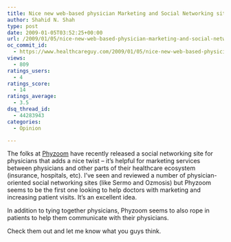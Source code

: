 ```yaml
---
title: Nice new web-based physician Marketing and Social Networking site
author: Shahid N. Shah
type: post
date: 2009-01-05T03:52:25+00:00
url: /2009/01/05/nice-new-web-based-physician-marketing-and-social-networking-site/
oc_commit_id:
  - https://www.healthcareguy.com/2009/01/05/nice-new-web-based-physician-marketing-and-social-networking-site/1478770429
views:
  - 809
ratings_users:
  - 4
ratings_score:
  - 14
ratings_average:
  - 3.5
dsq_thread_id:
  - 44283943
categories:
  - Opinion

---
```

The folks at [Phyzoom][1] have recently released a social networking site for physicians that adds a nice twist – it’s helpful for marketing services between physicians and other parts of their healthcare ecosystem (insurance, hospitals, etc). I’ve seen and reviewed a number of physician-oriented social networking sites (like Sermo and Ozmosis) but Phyzoom seems to be the first one looking to help doctors with marketing and increasing patient visits. It’s an excellent idea.

In addition to tying together physicians, Phyzoom seems to also rope in patients to help them communicate with their physicians. 

Check them out and let me know what you guys think.

 [1]: http://phyzoom.com